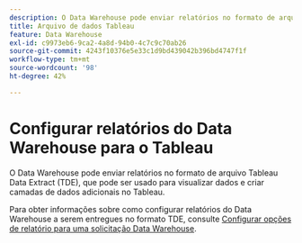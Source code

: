 ```yaml
---
description: O Data Warehouse pode enviar relatórios no formato de arquivo Tableau Data Extract (TDE) que permite visualizar dados e criar camadas de dados adicionais fora do Adobe Analytics. É possível enviar essa informação por email ou por FTP para um site FTP.
title: Arquivo de dados Tableau
feature: Data Warehouse
exl-id: c9973eb6-9ca2-4a8d-94b0-4c7c9c70ab26
source-git-commit: 4243f10376e5e33c1d9bd439042b396bd4747f1f
workflow-type: tm+mt
source-wordcount: '98'
ht-degree: 42%

---
```


# Configurar relatórios do Data Warehouse para o Tableau

O Data Warehouse pode enviar relatórios no formato de arquivo Tableau Data Extract (TDE), que pode ser usado para visualizar dados e criar camadas de dados adicionais no Tableau.

Para obter informações sobre como configurar relatórios do Data Warehouse a serem entregues no formato TDE, consulte [Configurar opções de relatório para uma solicitação Data Warehouse](/help/export/data-warehouse/create-request/dw-request-report-options.md).
